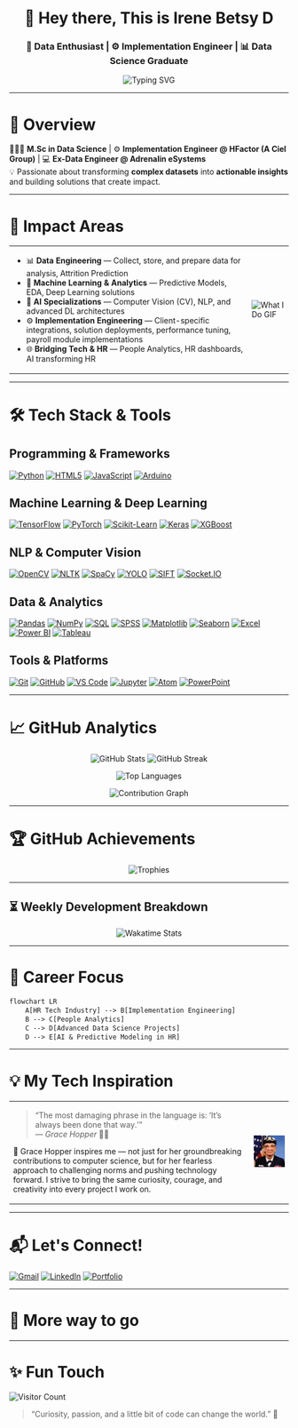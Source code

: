 <!-- Profile Header -->
<h1 align="center">👋 Hey there, This is Irene Betsy D</h1>
<h3 align="center">🚀 Data Enthusiast | ⚙️ Implementation Engineer | 📊 Data Science Graduate</h3>

<!-- Moving Text -->
<p align="center">
  <img src="https://readme-typing-svg.herokuapp.com?font=Fira+Code&size=22&pause=1000&color=FF61F6&width=450&lines=🔍+Turning+Data+into+Decisions;📊+From+Raw+Data+to+Insights;🤝+Bridging+Tech+%26+Business" alt="Typing SVG" />
</p>

---

# 📝 Overview
👩🏻‍🎓 **M.Sc in Data Science** | ⚙️ **Implementation Engineer @ HFactor (A Ciel Group)** | 💻 **Ex-Data Engineer @ Adrenalin eSystems**  
💡 Passionate about transforming **complex datasets** into **actionable insights** and building solutions that create impact.

---


# 💼 Impact Areas
<table>
<tr>
  <td>
    <ul>
      <li>📊 <strong>Data Engineering</strong> — Collect, store, and prepare data for analysis, Attrition Prediction</li>
      <li>🤖 <strong>Machine Learning & Analytics</strong> — Predictive Models, EDA, Deep Learning solutions</li>
      <li>🧠 <strong>AI Specializations</strong> — Computer Vision (CV), NLP, and advanced DL architectures</li>
      <li>⚙️ <strong>Implementation Engineering</strong> — Client-specific integrations, solution deployments, performance tuning, payroll module implementations</li>
      <li>🌐 <strong>Bridging Tech & HR</strong> — People Analytics, HR dashboards, AI transforming HR</li>
    </ul>
  </td>
  <td>
    <img src="My_Toolbox.gif" alt="What I Do GIF" width="300" height="300"/>
  </td>
</tr>
</table>


---

# 🛠 Tech Stack & Tools
<!-- Badges with Links -->

## Programming & Frameworks
[![Python](https://img.shields.io/badge/Python-3776AB?style=for-the-badge&logo=python&logoColor=white)](https://www.python.org/)
[![HTML5](https://img.shields.io/badge/HTML5-E34F26?style=for-the-badge&logo=html5&logoColor=white)](https://developer.mozilla.org/en-US/docs/Web/HTML)
[![JavaScript](https://img.shields.io/badge/JavaScript-F7DF1E?style=for-the-badge&logo=javascript&logoColor=black)](https://developer.mozilla.org/en-US/docs/Web/JavaScript)
[![Arduino](https://img.shields.io/badge/Arduino-00979D?style=for-the-badge&logo=arduino&logoColor=white)](https://www.arduino.cc/)

## Machine Learning & Deep Learning
[![TensorFlow](https://img.shields.io/badge/TensorFlow-FF6F00?style=for-the-badge&logo=tensorflow&logoColor=white)](https://www.tensorflow.org/)
[![PyTorch](https://img.shields.io/badge/PyTorch-EE4C2C?style=for-the-badge&logo=pytorch&logoColor=white)](https://pytorch.org/)
[![Scikit-Learn](https://img.shields.io/badge/scikit--learn-F7931E?style=for-the-badge&logo=scikitlearn&logoColor=white)](https://scikit-learn.org/)
[![Keras](https://img.shields.io/badge/Keras-D00000?style=for-the-badge&logo=keras&logoColor=white)](https://keras.io/)
[![XGBoost](https://img.shields.io/badge/XGBoost-FF9900?style=for-the-badge&logo=xgboost&logoColor=white)](https://xgboost.readthedocs.io/)

## NLP & Computer Vision
[![OpenCV](https://img.shields.io/badge/OpenCV-5C3EE8?style=for-the-badge&logo=opencv&logoColor=white)](https://opencv.org/)
[![NLTK](https://img.shields.io/badge/NLTK-4B8BBE?style=for-the-badge&logo=python&logoColor=white)](https://www.nltk.org/)
[![SpaCy](https://img.shields.io/badge/SpaCy-09A3AC?style=for-the-badge&logo=spacy&logoColor=white)](https://spacy.io/)
[![YOLO](https://img.shields.io/badge/YOLO-FF0000?style=for-the-badge&logo=python&logoColor=white)](https://github.com/AlexeyAB/darknet)
[![SIFT](https://img.shields.io/badge/SIFT-007ACC?style=for-the-badge&logo=opencv&logoColor=white)](https://docs.opencv.org/master/da/df5/tutorial_py_sift_intro.html)
[![Socket.IO](https://img.shields.io/badge/Socket.IO-010101?style=for-the-badge&logo=socketdotio&logoColor=white)](https://socket.io/)

## Data & Analytics
[![Pandas](https://img.shields.io/badge/Pandas-150458?style=for-the-badge&logo=pandas&logoColor=white)](https://pandas.pydata.org/)
[![NumPy](https://img.shields.io/badge/NumPy-013243?style=for-the-badge&logo=numpy&logoColor=white)](https://numpy.org/)
[![SQL](https://img.shields.io/badge/SQL-4479A1?style=for-the-badge&logo=mysql&logoColor=white)](https://www.mysql.com/)
[![SPSS](https://img.shields.io/badge/SPSS-1C2D5C?style=for-the-badge&logo=spss&logoColor=white)](https://www.ibm.com/products/spss-statistics)
[![Matplotlib](https://img.shields.io/badge/Matplotlib-11557C?style=for-the-badge&logo=matplotlib&logoColor=white)](https://matplotlib.org/)
[![Seaborn](https://img.shields.io/badge/Seaborn-4C72B0?style=for-the-badge&logo=seaborn&logoColor=white)](https://seaborn.pydata.org/)
[![Excel](https://img.shields.io/badge/Microsoft_Excel-217346?style=for-the-badge&logo=microsoft-excel&logoColor=white)](https://www.microsoft.com/en-us/microsoft-365/excel)
[![Power BI](https://img.shields.io/badge/Power_BI-F2C811?style=for-the-badge&logo=microsoft-power-bi&logoColor=black)](https://powerbi.microsoft.com/)
[![Tableau](https://img.shields.io/badge/Tableau-E97627?style=for-the-badge&logo=tableau&logoColor=white)](https://www.tableau.com/)


## Tools & Platforms
[![Git](https://img.shields.io/badge/Git-F05032?style=for-the-badge&logo=git&logoColor=white)](https://git-scm.com/)
[![GitHub](https://img.shields.io/badge/GitHub-181717?style=for-the-badge&logo=github&logoColor=white)](https://github.com/)
[![VS Code](https://img.shields.io/badge/VS%20Code-007ACC?style=for-the-badge&logo=visual-studio-code&logoColor=white)](https://code.visualstudio.com/)
[![Jupyter](https://img.shields.io/badge/Jupyter-F37626?style=for-the-badge&logo=jupyter&logoColor=white)](https://jupyter.org/)
[![Atom](https://img.shields.io/badge/Atom-66595C?style=for-the-badge&logo=atom&logoColor=white)](https://atom-editor.cc/)
[![PowerPoint](https://img.shields.io/badge/Microsoft_PowerPoint-D24726?style=for-the-badge&logo=microsoft-powerpoint&logoColor=white)](https://www.microsoft.com/en-us/microsoft-365/powerpoint)


---

# 📈 GitHub Analytics
<p align="center">
  <img src="https://github-readme-stats.vercel.app/api?username=irenebetsy&show_icons=true&theme=radical" alt="GitHub Stats" />
  <img src="https://github-readme-streak-stats.herokuapp.com/?user=irenebetsy&theme=radical" alt="GitHub Streak" />
</p>
<p align="center">
  <img src="https://github-readme-stats.vercel.app/api/top-langs/?username=irenebetsy&layout=compact&theme=radical" alt="Top Languages" />
</p>
<p align="center">
  <img src="https://github-profile-summary-cards.vercel.app/api/cards/profile-details?username=irenebetsy&theme=radical" alt="Contribution Graph" />
</p>

---

# 🏆 GitHub Achievements
<p align="center">
  <img src="https://github-profile-trophy.vercel.app/?username=irenebetsy&theme=dracula&column=4" alt="Trophies" />
</p>

---

## ⏳ Weekly Development Breakdown
<p align="center">
  <img src="https://github-readme-stats.vercel.app/api/wakatime?username=irenebetsy&layout=compact&theme=radical" alt="Wakatime Stats" />
</p>

---

# 📌 Career Focus
```mermaid
flowchart LR
    A[HR Tech Industry] --> B[Implementation Engineering]
    B --> C[People Analytics]
    C --> D[Advanced Data Science Projects]
    D --> E[AI & Predictive Modeling in HR]
```

---


# 💡 My Tech Inspiration
<table>
<tr>
  <td>
    <blockquote>
      “The most damaging phrase in the language is: ‘It’s always been done that way.’”<br>
      — <em>Grace Hopper</em> 👩‍💻
    </blockquote>
    <p>💖 Grace Hopper inspires me — not just for her groundbreaking contributions to computer science, but for her fearless approach to challenging norms and pushing technology forward. I strive to bring the same curiosity, courage, and creativity into every project I work on.</p>
  </td>
  <td>
    <img src="Grace_Hopper.jpg" alt="Grace Hopper" width="300"/>
  </td>
</tr>
</table>


---

# 📬 Let's Connect!
[![Gmail](https://img.shields.io/badge/Gmail-D14836?style=for-the-badge&logo=gmail&logoColor=white)](mailto:betsydelvin@gmail.com)
[![LinkedIn](https://img.shields.io/badge/LinkedIn-0077B5?style=for-the-badge&logo=linkedin&logoColor=white)](https://linkedin.com/in/irene-betsy-d-476b2225a)
[![Portfolio](https://img.shields.io/badge/Portfolio-FF7139?style=for-the-badge&logo=firefox&logoColor=white)](https://irenebetsy.github.io/Portfolio/)

---

# 🔭 More way to go

---


# ✨ Fun Touch
![Visitor Count](https://komarev.com/ghpvc/?username=irenebetsy&color=blueviolet)

> “Curiosity, passion, and a little bit of code can change the world.” 🚀
